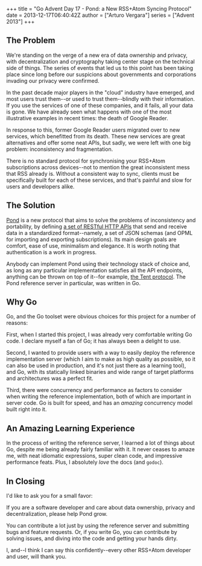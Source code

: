 +++
title = "Go Advent Day 17 - Pond: a New RSS+Atom Syncing Protocol"
date = 2013-12-17T06:40:42Z
author = ["Arturo Vergara"]
series = ["Advent 2013"]
+++

## The Problem

We're standing on the verge of a new era of data ownership and privacy, with decentralization and cryptography taking center stage on the technical side of things. The series of events that led us to this point has been taking place since long before our suspicions about governments and corporations invading our privacy were confirmed.

In the past decade major players in the "cloud" industry have emerged, and most users trust them--or used to trust them--blindly with their information. If you use the services of one of these companies, and it fails, all your data is gone. We have already seen what happens with one of the most illustrative examples in recent times: the death of Google Reader.

In response to this, former Google Reader users migrated over to new services, which benefitted from its death. These new services are great alternatives and offer some neat APIs, but sadly, we were left with one big problem: inconsistency and fragmentation.

There is no standard protocol for synchronising your RSS+Atom subscriptions across devices--not to mention the great inconsistent mess that RSS already is. Without a consistent way to sync, clients must be specifically built for each of these services, and that's painful and slow for users and developers alike.

## The Solution

[Pond](https://github.com/ArturoVM/pond) is a new protocol that aims to solve the problems of inconsistency and portability, by defining [a set of RESTful HTTP APIs](https://github.com/ArturoVM/pond/blob/master/api_doc.md) that send and receive data in a standardized format--namely, a set of JSON schemas (and OPML for importing and exporting subscriptions). Its main design goals are comfort, ease of use, minimalism and elegance. It is worth noting that authentication is a work in progress.

Anybody can implement Pond using their technology stack of choice and, as long as any particular implementation satisfies all the API endpoints, anything can be thrown on top of it--for example, [the Tent protocol](https://tent.io). The Pond reference server in particular, was written in Go.

## Why Go

Go, and the Go toolset were obvious choices for this project for a number of reasons:

First, when I started this project, I was already very comfortable writing Go code. I declare myself a fan of Go; it has always been a delight to use.

Second, I wanted to provide users with a way to easily deploy the reference implementation server (which I aim to make as high quality as possible, so it can also be used in production, and it's not just there as a learning tool), and Go, with its statically linked binaries and wide range of target platforms and architectures was a perfect fit.

Third, there were concurrency and performance as factors to consider when writing the reference implementation, both of which are important in server code. Go is built for speed, and has an _amazing_ concurrency model built right into it.

## An Amazing Learning Experience

In the process of writing the reference server, I learned a lot of things about Go, despite me being already fairly familiar with it. It never ceases to amaze me, with neat idiomatic expressions, super clean code, and impressive performance feats. Plus, I absolutely _love_ the docs (and `godoc`).

## In Closing

I'd like to ask you for a small favor:

If you are a software developer and care about data ownership, privacy and decentralization, please help Pond grow.

You can contribute a lot just by using the reference server and submitting bugs and feature requests. Or, if you write Go, you can contribute by solving issues, and diving into the code and getting your hands dirty.

I, and--I think I can say this confidently--every other RSS+Atom developer and user, will thank you.
